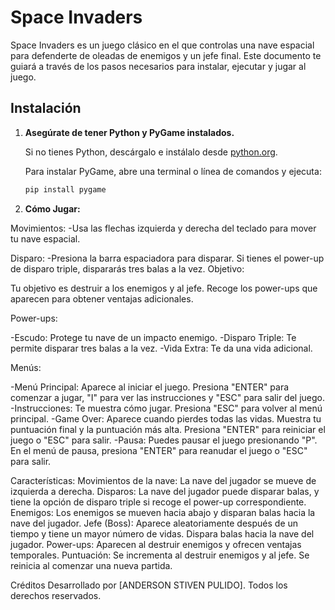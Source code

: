 # Space Invaders

Space Invaders es un juego clásico en el que controlas una nave espacial para defenderte de oleadas de enemigos y un jefe final. Este documento te guiará a través de los pasos necesarios para instalar, ejecutar y jugar al juego.

## Instalación

1. **Asegúrate de tener Python y PyGame instalados.**

   Si no tienes Python, descárgalo e instálalo desde [python.org](https://www.python.org/). 

   Para instalar PyGame, abre una terminal o línea de comandos y ejecuta:
   ```bash
   pip install pygame

2. **Cómo Jugar:**

Movimientos:
-Usa las flechas izquierda y derecha del teclado para mover tu nave espacial.

Disparo:
-Presiona la barra espaciadora para disparar. Si tienes el power-up de disparo triple, dispararás tres balas a la vez.
Objetivo:

Tu objetivo es destruir a los enemigos y al jefe. Recoge los power-ups que aparecen para obtener ventajas adicionales.

Power-ups:

-Escudo: Protege tu nave de un impacto enemigo.
-Disparo Triple: Te permite disparar tres balas a la vez.
-Vida Extra: Te da una vida adicional.

Menús:

-Menú Principal: Aparece al iniciar el juego. Presiona "ENTER" para comenzar a jugar, "I" para ver las instrucciones y "ESC" para salir del juego.
-Instrucciones: Te muestra cómo jugar. Presiona "ESC" para volver al menú principal.
-Game Over: Aparece cuando pierdes todas las vidas. Muestra tu puntuación final y la puntuación más alta. Presiona "ENTER" para reiniciar el juego o "ESC" para salir.
-Pausa: Puedes pausar el juego presionando "P". En el menú de pausa, presiona "ENTER" para reanudar el juego o "ESC" para salir.

Características:
Movimientos de la nave: La nave del jugador se mueve de izquierda a derecha.
Disparos: La nave del jugador puede disparar balas, y tiene la opción de disparo triple si recoge el power-up correspondiente.
Enemigos: Los enemigos se mueven hacia abajo y disparan balas hacia la nave del jugador.
Jefe (Boss): Aparece aleatoriamente después de un tiempo y tiene un mayor número de vidas. Dispara balas hacia la nave del jugador.
Power-ups: Aparecen al destruir enemigos y ofrecen ventajas temporales.
Puntuación: Se incrementa al destruir enemigos y al jefe. Se reinicia al comenzar una nueva partida.

Créditos
Desarrollado por [ANDERSON STIVEN PULIDO]. Todos los derechos reservados.
